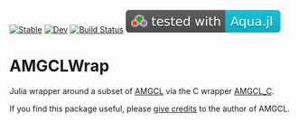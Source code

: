 [![Stable](https://img.shields.io/badge/docs-stable-blue.svg)](https://j-fu.github.io/AMGCLWrap.jl/stable/)
[![Dev](https://img.shields.io/badge/docs-dev-blue.svg)](https://j-fu.github.io/AMGCLWrap.jl/dev/)
[![Build Status](https://github.com/j-fu/AMGCLWrap.jl/actions/workflows/CI.yml/badge.svg?branch=main)](https://github.com/j-fu/AMGCLWrap.jl/actions/workflows/CI.yml?query=branch%3Amain)
[![Aqua QA](https://raw.githubusercontent.com/JuliaTesting/Aqua.jl/master/badge.svg)](https://github.com/JuliaTesting/Aqua.jl)

# AMGCLWrap

Julia wrapper around a subset of [AMGCL](https://github.com/ddemidov/amgcl) via the C wrapper [AMGCL_C](https://github.com/j-fu/amgcl_c).

If you find this package useful, please  [give credits](https://github.com/ddemidov/amgcl?tab=readme-ov-file#referencing) to the author of AMGCL.

